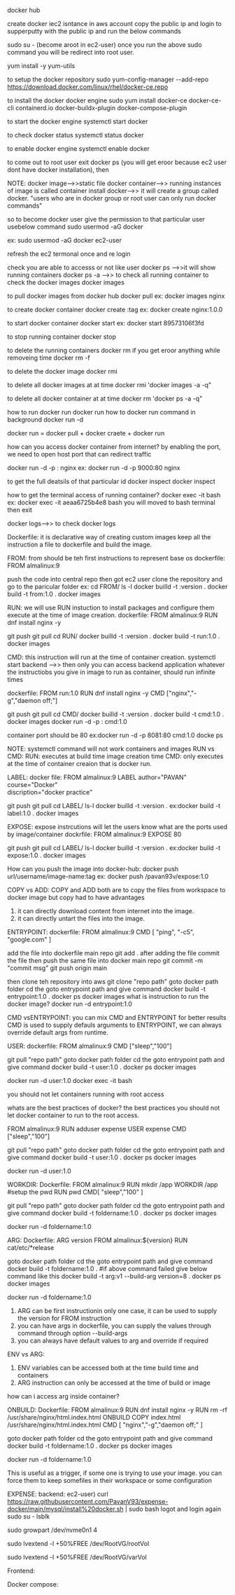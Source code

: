 docker hub


create docker iec2 isntance in aws account
copy the public ip and login to supperputty with the public ip and run the below commands

sudo su - (become  aroot in ec2-user)
once you run the above sudo command you will be redirect into root user.

yum install -y yum-utils

to setup the docker repository
sudo yum-config-manager --add-repo https://download.docker.com/linux/rhel/docker-ce.repo

to install the docker docker engine
sudo yum install docker-ce docker-ce-cli containerd.io docker-buildx-plugin docker-compose-plugin

to start the docker engine
systemctl start docker

to check docker status
systemctl status docker

to enable docker engine 
systemctl enable docker 

to come out to root user 
exit
docker ps (you will get eroor because ec2 user dont have docker installation), then

NOTE:
docker image-->>static file
docker container-->> running instances of image is called container
install docker-->> it will create a group called docker.
"users who are in docker group or root user can only run docker commands"

so to become docker user give the permission to that particular user usebelow command
sudo usermod -aG docker <user-name>

ex: sudo usermod -aG docker ec2-user 

refresh the ec2 termonal once and re login 

check you are able to accesss or not like user 
docker ps -->>it will show running containers 
docker ps -a -->> to check all running container
to check the docker images 
docker images

to pull docker images from docker hub
docker pull <image-name>
ex: docker images nginx

to create docker container
docker create <image>:tag
ex: docker create nginx:1.0.0

to start docker container
docker start <container id>
ex: docker start 89573106f3fd

to stop running container
docker stop <containerid>

to delete the running containers
docker rm <containerid>
if you get eroor anything while removeing time 
docker rm -f <containerid>

to delete the docker image
docker rmi <imageid>

to delete all docker images at at time docker rmi 'docker images -a -q"

to delete all docker container at at time 
docker rm 'docker ps -a -q"

how to run docker run 
docker run <nginx>
how to docker run command in background
docker run -d <nginx>

docker run = docker pull + docker craete + docker run

how can you access docker container from internet?
by enabling the port, we need to open host port that can redirect traffic

docker run -d -p <host-port>:<container-port> nginx
ex: docker run -d -p 9000:80 nginx

to get the full deatsils of that particular id
docker inspect <containerid>
docker inspect <imageid>

how to get the terminal access of running container?
docker exec -it <containerid> bash
ex: docker exec -it aeaa6725b4e8 bash
 you will moved to bash terminal
then exit

docker logs-->> to check docker logs

Dockerfile:
it is declarative way of creating custom images
keep all the instruction a file to dockerfile and build the image.

FROM:
from should be teh first instructions to represent base os
 dockerfile:
   FROM almalinux:9

push the code into central repo
then got ec2 user clone the repository
and go to the paricular folder
ex: cd FROM/
 ls -l 
 docker builld -t <image-name>:version .
 docker build -t from:1.0 .
 docker images

RUN: 
we will use RUN instuction to install packages and configure them
execute at the time of image creation.
dockerfile: 
  FROM almalinux:9 
  RUN dnf install nginx -y

git push
git pull 
cd RUN/
docker builld -t <image-name>:version .
docker build -t run:1.0 .
docker images

CMD:
this instruction will run at the time of container creation.
systemctl start backend -->> then only you can access backend application
whatever the instructiobs you give in image to run as container, should run infinite times

dockerfile:
  FROM run:1.0
  RUN dnf install nginx -y
  CMD ["nginx","-g","daemon off;"]

git push
git pull 
cd CMD/
docker builld -t <image-name>:version .
docker build -t cmd:1.0 .
docker images
docker run -d -p <host-port>:<container-port> cmd:1.0

container port should be 80
ex:docker run -d -p 8081:80 cmd:1.0
docke  ps

NOTE: systemctl command will not work containers and images
RUN vs CMD:
RUN: executes at build time image creation time
CMD: only executes at the time of container creaion that is docker run.

LABEL:
docker file:
  FROM almalinux:9
  LABEL author="PAVAN" \
  course="Docker" \
  discription="docker practice"

git push
git pull 
cd LABEL/
ls-l 
docker builld -t <image-name>:version .
ex:docker build -t label:1.0 .
docker images

EXPOSE:
expose instrcutions will let the users know what are the ports used by image/container
dockrfile: 
FROM almalinux:9
EXPOSE 80

git push
git pull 
cd LABEL/
ls-l 
docker builld -t <image-name>:version .
ex:docker build -t expose:1.0 .
docker images

How can you push the image into docker-hub:
docker push url/username/image-name:tag
ex: docker push <nexus-url>/pavan93v/expose:1.0

COPY vs ADD:
COPY and ADD both are to copy the files from workspace to docker image but copy had to have advantages

1. it can directly download content from internet into the image.
2. it can directly untart the files into the image.

ENTRYPOINT:
  dockerfile:
  FROM almalinux:9
  CMD [ "ping", "-c5", "google.com" ]

add the file into dockerfile main repo
git add .
after adding the file commit the file then push the same file into docker main repo 
git commit -m "commit msg"
git push origin main

then clone teh repository into aws 
git clone "repo path"
goto docker path folder 
cd <foldername>
the goto entrypoint path and give command 
docker build -t entrypoint:1.0 .
docker ps
docker images
what is instruction to run the docker image?
docker run -d entrypoint:1.0

CMD vsENTRYPOINT:
you can mix CMD and ENTRYPOINT for better results
CMD is used to supply defauls arguments to ENTRYPOINT, we can always override default args from runtime.

USER:
  dockerfile:
   FROM almalinux:9
   CMD ["sleep","100"]

git pull "repo path"
goto docker path folder 
cd <foldername>
the goto entrypoint path and give command 
docker build -t user:1.0 .
docker ps
docker images

docker run -d user:1.0
docker exec -it <container-id> bash

you should not let containers running with root access

whats are the best practices of docker?
the best practices you should not let docker container to run to the root access.

FROM almalinux:9
RUN adduser expense
USER expense
CMD ["sleep","100"]

git pull "repo path"
goto docker path folder 
cd <foldername>
the goto entrypoint path and give command 
docker build -t user:1.0 .
docker ps
docker images

docker run -d user:1.0

WORKDIR:
 Dockerfile:
   FROM almalinux:9
   RUN mkdir /app
   WORKDIR /app
   #setup the pwd
   RUN pwd
   CMD[ "sleep","100" ]

git pull "repo path"
goto docker path folder 
cd <foldername>
the goto entrypoint path and give command 
docker build -t foldername:1.0 .
docker ps
docker images

docker run -d foldername:1.0

ARG:
 Dockerfile:
   ARG version
   FROM almalinux:${version}
   RUN cat/etc/*release

goto docker path folder 
cd <foldername>
the goto entrypoint path and give command 
docker build -t foldername:1.0 . 
#if above command failed give below command like this
docker build -t arg:v1 --build-arg version=8 .
docker ps
docker images

docker run -d foldername:1.0

1. ARG can be first instructionin only one case, it can be used to supply the version for FROM instruction
2. you can have args in dockerfile, you can supply the values through command through option --build-args
3. you can always have default values to arg and override if required

ENV vs ARG:
1. ENV variables can be accessed both at the time build time and containers
2. ARG instruction can only be accessed at the time of build or image 

how can i access arg inside container?

ONBUILD:
 Dockerfile:
   FROM almalinux:9
   RUN dnf install nginx -y
   RUN rm -rf /usr/share/nginx/html.index.html
   ONBUILD COPY index.html /usr/share/nginx/html.index.html
   CMD [ "nginx","-g","daemon off;" ]

goto docker path folder 
cd <foldername>
the goto entrypoint path and give command 
docker build -t foldername:1.0 . 
docker ps
docker images

docker run -d foldername:1.0   

This is useful as a trigger, if some one is trying to use your image.
you can force them to keep somefiles in their workspace or some configuration

EXPENSE:
backend:
ec2-user) curl https://raw.githubusercontent.com/PavanV93/expense-docker/main/mysql/install%20docker.sh | sudo bash
logot and login again
sudo su -
lsblk

sudo growpart /dev/nvme0n1 4

sudo lvextend -l +50%FREE /dev/RootVG/rootVol

sudo lvextend -l +50%FREE /dev/RootVG/varVol

Frontend:

Docker compose:


